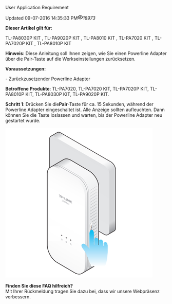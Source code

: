 User Application Requirement

Updated 09-07-2016 14:35:33 PM![](_resources/article-views-1.png)_18973_

**Dieser Artikel gilt für:**

TL-PA8030P KIT , TL-PA9020P KIT , TL-PA8010 KIT , TL-PA7020 KIT , TL-PA7020P KIT , TL-PA8010P KIT

**Hinweis**: Diese Anleitung soll Ihnen zeigen, wie Sie einen Powerline Adapter über die Pair-Taste auf die Werkseinstellungen zurücksetzen.

**Voraussetzungen:**

\- Zurückzusetzender Powerline Adapter

**Betroffene Produkte**: TL-PA7020, TL-PA7020 KIT, TL-PA7020P KIT, TL-PA8010P KIT, TL-PA8030P KIT, TL-PA9020P KIT.

**Schritt 1**: Drücken Sie die**Pair**-Taste für ca. 15 Sekunden, während der Powerline Adapter eingeschaltet ist. Alle Anzeige sollten aufleuchten. Dann können Sie die Taste loslassen und warten, bis der Powerline Adapter neu gestartet wurde.

![](_resources/resetbutton_1473258895501v.png)

**Finden Sie diese FAQ hilfreich?**  
Mit Ihrer Rückmeldung tragen Sie dazu bei, dass wir unsere Webpräsenz verbessern.